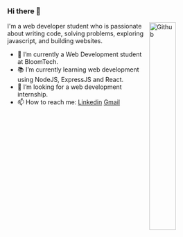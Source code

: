 ### Hi there 👋

<img width="35%" align="right" alt="Github" src="https://user-images.githubusercontent.com/48678280/88862734-4903af80-d201-11ea-968b-9c939d88a37c.gif" />

I'm a web developer student who is passionate about writing code, solving problems, exploring javascript, and building websites.

- 🔭 I’m currently a Web Development student at BloomTech.
- 📚 I’m currently learning web development using NodeJS, ExpressJS and React.
- 👯 I’m looking for a web development internship. 
- 📫 How to reach me: [Linkedin](https://www.linkedin.com/in/cain-palmer) [Gmail](cain.a.palmer@gmail.com)
